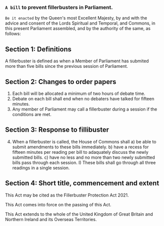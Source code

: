 ### `A bill` to prevent fillerbusters in Parliament.

`Be it enacted` by the Queen's most Excellent Majesty, by and with the advice and consent of the Lords Spiritual and Temporal, and Commons, in this present Parliament assembled, and by the authority of the same, as follows:

## Section 1: Definitions
A fillerbuster is defined as when a Member of Parliament has submited more than five bills since the previous session of Parliament.

## Section 2: Changes to order papers
1. Each bill will be allocated a minimum of two hours of debate time.
2. Debate on each bill shall end when no debaters have talked for fifteen minutes.
3. Any member of Parliament may call a fillerbuster during a session if the conditions are met.

## Section 3: Response to fillibuster
4. When a fillerbuster is called, the House of Commons shall
a) be able to submit amendments to these bills immediately.
b) have a recess for fifteen minutes per reading per bill to adaquately discuss the newly submitted bills.
c) have no less and no more than two newly submitted bills pass through each session.
  I) These bills shall go through all three readings in a single session.

## Section 4: Short title, commencement and extent
This Act may be cited as the Fillerbuster Protection Act 2021.

This Act comes into force on the passing of this Act.

This Act extends to the whole of the United Kingdom of Great Britain and Northern Ireland and its Overseas Territories.
